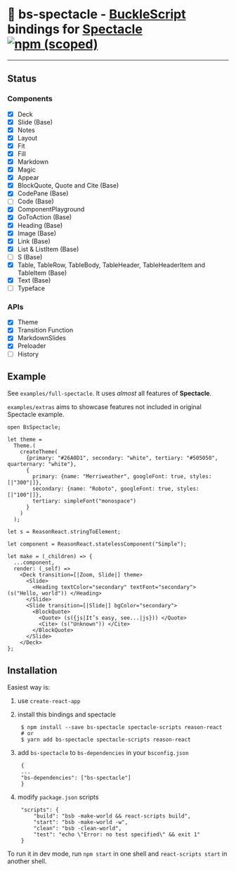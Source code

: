 # :construction: bs-spectacle - [BuckleScript](https://github.com/bucklescript/bucklescript) bindings for [Spectacle](https://github.com/FormidableLabs/spectacle) [![npm (scoped)](https://img.shields.io/npm/v/bs-spectacle.svg?style=flat-square)](https://www.npmjs.com/package/bs-spectacle)

---

## Status

### Components
- [x] Deck
- [x] Slide (Base)
- [x] Notes
- [x] Layout
- [x] Fit
- [x] Fill
- [x] Markdown
- [x] Magic
- [x] Appear
- [x] BlockQuote, Quote and Cite (Base)
- [x] CodePane (Base)
- [ ] Code (Base)
- [x] ComponentPlayground
- [x] GoToAction (Base)
- [x] Heading (Base)
- [x] Image (Base)
- [x] Link (Base)
- [x] List & ListItem (Base)
- [ ] S (Base)
- [x] Table, TableRow, TableBody, TableHeader, TableHeaderItem and TableItem (Base)
- [x] Text (Base)
- [ ] Typeface

### APIs
- [x] Theme
- [x] Transition Function
- [x] MarkdownSlides
- [x] Preloader
- [ ] History

## Example

See `examples/full-spectacle`. It uses _almost_ all features of **Spectacle**.

`examples/extras` aims to showcase features not included in original Spectacle example.

```reason
open BsSpectacle;

let theme =
  Theme.(
    createTheme(
      {primary: "#26A0D1", secondary: "white", tertiary: "#505050", quarternary: "white"},
      {
        primary: {name: "Merriweather", googleFont: true, styles: [|"300"|]},
        secondary: {name: "Roboto", googleFont: true, styles: [|"100"|]},
        tertiary: simpleFont("monospace")
      }
    )
  );

let s = ReasonReact.stringToElement;

let component = ReasonReact.statelessComponent("Simple");

let make = (_children) => {
  ...component,
  render: (_self) =>
    <Deck transition=[|Zoom, Slide|] theme>
      <Slide>
        <Heading textColor="secondary" textFont="secondary"> (s("Hello, world")) </Heading>
      </Slide>
      <Slide transition=[|Slide|] bgColor="secondary">
        <BlockQuote>
          <Quote> (s({js|It’s easy, see...|js})) </Quote>
          <Cite> (s("Unknown")) </Cite>
        </BlockQuote>
      </Slide>
    </Deck>
};
```

## Installation

Easiest way is:

1. use `create-react-app`
1. install this bindings and spectacle

        $ npm install --save bs-spectacle spectacle-scripts reason-react
        # or
        $ yarn add bs-spectacle spectacle-scripts reason-react
1. add `bs-spectacle` to `bs-dependencies` in your `bsconfig.json`

        {
        ...
        "bs-dependencies": ["bs-spectacle"]
        }
1. modify `package.json` scripts

        "scripts": {
            "build": "bsb -make-world && react-scripts build",
            "start": "bsb -make-world -w",
            "clean": "bsb -clean-world",
            "test": "echo \"Error: no test specified\" && exit 1"
        }

To run it in dev mode, run `npm start` in one shell and `react-scripts start` in another shell.
